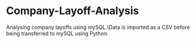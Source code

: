 # Company-Layoff-Analysis
Analysing company layoffs using mySQL.\Data is imported as a CSV before being transferred to mySQL using Python.
